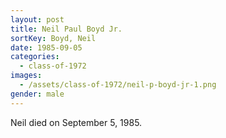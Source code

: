 ```yaml
---
layout: post
title: Neil Paul Boyd Jr.
sortKey: Boyd, Neil
date: 1985-09-05
categories:
  - class-of-1972
images:
  - /assets/class-of-1972/neil-p-boyd-jr-1.png
gender: male
---
```


Neil died on September 5, 1985.
